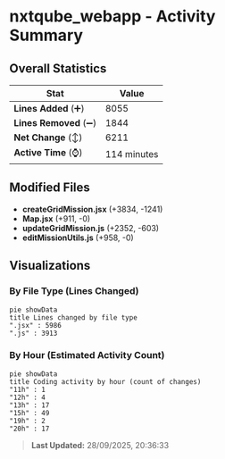 # nxtqube_webapp - Activity Summary 

## Overall Statistics

| Stat                   | Value                                                             |
| ---------------------- | ----------------------------------------------------------------- |
| **Lines Added** (➕)   | 8055                                          |
| **Lines Removed** (➖) | 1844                                        |
| **Net Change** (↕)    | 6211                |
| **Active Time** (⌚)   | 114 minutes |


## Modified Files
- **createGridMission.jsx** (+3834, -1241)
- **Map.jsx** (+911, -0)
- **updateGridMission.js** (+2352, -603)
- **editMissionUtils.js** (+958, -0)

## Visualizations

### By File Type (Lines Changed)

```mermaid
pie showData
title Lines changed by file type
".jsx" : 5986
".js" : 3913
```

### By Hour (Estimated Activity Count)

```mermaid
pie showData
title Coding activity by hour (count of changes)
"11h" : 1
"12h" : 4
"13h" : 17
"15h" : 49
"19h" : 2
"20h" : 17
```


> **Last Updated:** 28/09/2025, 20:36:33